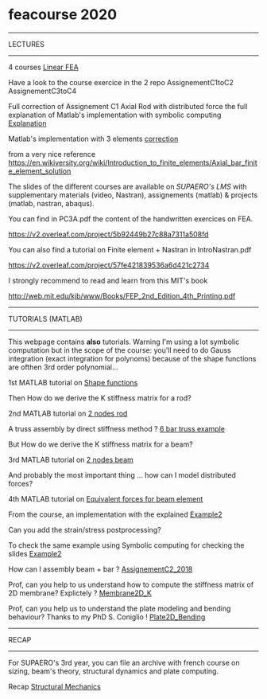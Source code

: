 # feacourse 2020


****************

LECTURES

****************

4 courses [Linear FEA](https://github.com/jomorlier/feacourse2019/blob/master/ArchiveFEA.zip)



Have a look to the course exercice in the 2 repo
AssignementC1toC2
AssignementC3toC4

Full correction of Assignement C1 Axial Rod with distributed force
the full explanation of Matlab's implementation with symbolic computing
[Explanation](http://htmlpreview.github.io/?https://github.com/jomorlier/feacourse/blob/master/AxialRod/AxialBarFEM_explanation.html)


Matlab's implementation with 3 elements
[correction](http://htmlpreview.github.io/?https://github.com/jomorlier/feacourse/blob/master/AxialRod/AxialBarFEM_simplified2.html)

from a very nice reference https://en.wikiversity.org/wiki/Introduction_to_finite_elements/Axial_bar_finite_element_solution



The slides of the different courses are available on *SUPAERO's LMS* with supplementary materials (video, Nastran), assignements (matlab) & projects (matlab, nastran, abaqus).

You can find in PC3A.pdf the content of the handwritten exercices on FEA.

https://v2.overleaf.com/project/5b92449b27c88a7311a508fd

You can also find a tutorial on Finite element + Nastran in IntroNastran.pdf

https://v2.overleaf.com/project/57fe421839536a6d421c2734

I strongly recommend to read and learn from this MIT's book

http://web.mit.edu/kjb/www/Books/FEP_2nd_Edition_4th_Printing.pdf


****************

TUTORIALS (MATLAB)

****************


This webpage contains **also** tutorials. Warning I'm using a lot symbolic computation but in the scope of the course:
you'll need to do Gauss integration (exact integration for polynoms) because of the shape functions are ofthen 3rd order polynomial...


1st MATLAB tutorial on [Shape functions](http://htmlpreview.github.io/?https://github.com/jomorlier/feacourse/blob/master/Shape_Functions/ShapeFunction.html)

Then How do we derive the K stiffness matrix for a rod?


2nd MATLAB tutorial on [2 nodes rod](http://htmlpreview.github.io/?https://github.com/jomorlier/feacourse/blob/master/K_derivation_Rod/K_derivation2_node.html)

A truss assembly by direct stiffness method ?
[6 bar truss example](http://htmlpreview.github.io/?https://github.com/jomorlier/feacourse/blob/master/Truss/CorrectionTruss.html)

But How do we derive the K stiffness matrix for a beam?

3rd MATLAB tutorial on [2 nodes beam](http://htmlpreview.github.io/?https://github.com/jomorlier/feacourse/blob/master/K_derivation_Beam/K_derivation_beam.html)

And probably the most important thing ... how can I model distributed forces?

4th MATLAB tutorial on [Equivalent forces for beam element](http://htmlpreview.github.io/?https://github.com/jomorlier/feacourse/blob/master/Equivalent_Nodal_force/Equivalent_Nodal_force.html)


From the course, an implementation with the explained [Example2](http://htmlpreview.github.io/?https://github.com/jomorlier/feacourse2018/blob/master/Correction_Example2/Correction_Example2_NoSYM.html)

Can you add the strain/stress postprocessing?

To check the same example using Symbolic computing for checking the slides [Example2](http://htmlpreview.github.io/?https://github.com/jomorlier/feacourse/blob/master/Correction_Example2/Correction_Example2.html)

How can I assembly beam + bar ? [AssignementC2_2018](http://htmlpreview.github.io/?https://github.com/jomorlier/feacourse/blob/master/AssignementC2_2018/Assignement2_2018_correction.html)

Prof, can you help to us understand how to compute the stiffness matrix of 2D membrane?
Explictely ?  [Membrane2D_K](http://htmlpreview.github.io/?https://github.com/jomorlier/feacourse/blob/master/Membrane2D_K/Elementarystiffrecmesh.html)

Prof, can you help us to understand the plate modeling and bending behaviour?
Thanks to my PhD S. Coniglio !  [Plate2D_Bending](http://htmlpreview.github.io/?https://github.com/jomorlier/feacourse/blob/master/Plate2D_Bending/plate_el.html)



****************

RECAP

****************

For SUPAERO's 3rd year, you can file an archive with french course on sizing, beam's theory, structural dynamics and plate computing.

Recap [Structural Mechanics](https://github.com/jomorlier/feacourse/blob/master/Recap_1A_2A_SUPAERO.zip)



